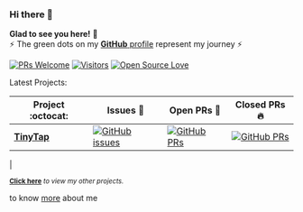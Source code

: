 
### Hi there 👋
**Glad to see you here!** :star_struck: <br> ⚡ The green dots on my [**GitHub** profile](https://github.com/send2moran?tab=repositories) represent my journey ⚡

[![PRs Welcome](https://img.shields.io/badge/PRs-welcome-brightgreen.svg?style=flat&logo=github)](https://github.com/send2moran) [![Visitors](https://visitor-badge.glitch.me/badge?page_id=send2moran.visitor-badge)](https://github.com/send2moran) [![Open Source Love](https://badges.frapsoft.com/os/v2/open-source.svg?v=103)](https://github.com/send2moran)


Latest Projects:

|      Project :octocat:   |     Issues :bug:   | Open PRs :bell:  | Closed PRs :fire:  |
|-------------|-------------------|---|---|
| [**TinyTap**](https://github.com/send2moran/TinyTap-Home-Assignment) | [![GitHub issues](https://img.shields.io/github/issues/send2moran/TinyTap-Home-Assignment?color=green&logo=github&style=flat)](https://github.com/send2moran/TinyTap-Home-Assignment/issues) | [![GitHub PRs](https://img.shields.io/github/issues-pr/send2moran/TinyTap-Home-Assignment?style=flat&logo=github)](https://github.com/send2moran/TinyTap-Home-Assignment/pulls)  | [![GitHub PRs](https://img.shields.io/github/issues-pr-closed/send2moran/TinyTap-Home-Assignment?style=flat&color=critical&logo=github)](https://github.com/send2moran/TinyTap-Home-Assignment/pulls?q=is%3Apr+is%3Aclosed)  |
| 

<sup>**[Click here](https://github.com/send2moran/send2moran/blob/master/PROJECTS.md)** *to view my other projects.</sup>*

to know [more](https://github.com/send2moran/send2moran/blob/master/ABOUT.md) about me
